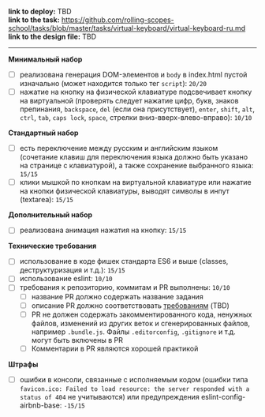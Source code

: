**link to deploy:** TBD     
**link to the task:** https://github.com/rolling-scopes-school/tasks/blob/master/tasks/virtual-keyboard/virtual-keyboard-ru.md     
**link to the design file:** TBD     

---

**Минимальный набор**
- [ ] реализована генерация DOM-элементов и `body` в index.html пустой изначально (может находится только тег `script`): `20/20`
- [ ] нажатие на кнопку на физической клавиатуре подсвечивает кнопку на виртуальной (проверять следует нажатие цифр, букв, знаков препинания, `backspace`, `del` (если она присутствует), `enter`, `shift`, `alt`, `ctrl`, `tab`, `caps lock`, `space`, стрелки вниз-вверх-влево-вправо): `10/10`

**Стандартный набор**
- [ ] есть переключение между русским и английским языком (сочетание клавиш для переключения языка должно быть указано на странице с клавиатурой), а также сохранение выбранного языка: `15/15`
- [ ] клики мышкой по кнопкам на виртуальной клавиатуре или нажатие на кнопки физической клавиатуры, выводят символы в инпут (textarea): `15/15`

**Дополнительный набор**
- [ ] реализована анимация нажатия на кнопку: `15/15`

**Технические требования**
- [ ] использование в коде фишек стандарта ES6 и выше (classes, деструктуризация и т.д.): `15/15`
- [ ] использование eslint: `10/10`
- [ ] требования к репозиторию, коммитам и PR выполнены: `10/10`
  - [ ] название PR должно содержать название задания
  - [ ] описание PR должно соответствовать [требованиям]() (TBD)
  - [ ] PR не должен содержать закомментированного кода, ненужных файлов, изменений из других веток и сгенерированных файлов, например `.bundle.js`. Файлы `.editorconfig`, `.gitignore` и т.д. могут быть включены в PR
  - [ ] Комментарии в PR являются хорошей практикой

**Штрафы**
- [ ] ошибки в консоли, связанные с исполняемым кодом (ошибки типа `favicon.ico: Failed to load resource: the server responded with a status of 404` не учитываются) или предупреждения eslint-config-airbnb-base: `-15/15`
